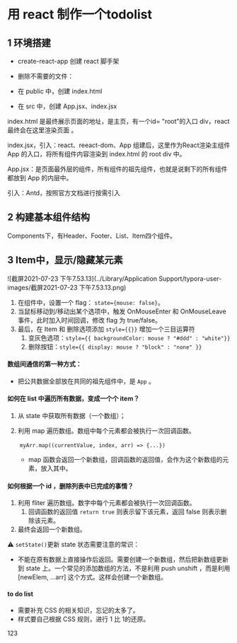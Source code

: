 # 用 react 制作一个todolist

## 1 环境搭建

-   create-react-app 创建 react 脚手架
-   删除不需要的文件：



-   在 public 中，创建 index.html
-   在 src 中，创建 App.jsx、index.jsx



index.html 是最终展示页面的地址，是主页，有一个id= "root"的入口 div，react 最终会在这里渲染页面 。

index.jsx，引入：react、reeact-dom、App 组建后，这里作为React渲染主组件 App 的入口，将所有组件内容渲染到 index.html 的 root div 中。

App.jsx：是页面最外层的组件，所有组件的祖先组件，也就是说剩下的所有组件都放到 App 的内层中。



引入：Antd，按照官方文档进行按需引入



## 2 构建基本组件结构

Components下，有Header、Footer、List、Item四个组件。



## 3 Item中，显示/隐藏某元素

![截屏2021-07-23 下午7.53.13](../Library/Application Support/typora-user-images/截屏2021-07-23 下午7.53.13.png)

1.   在组件中，设置一个 flag： `state={mouse: false}`。
2.   当鼠标移动到/移动出某个选项中，触发 OnMouseEnter 和 OnMouseLeave 事件，此时加入时间回调，修改 flag 为 true/false。
3.   最后，在 Item 和 删除选项添加 `style={{}}` 增加一个三目运算符
     1.   变灰色选项：`style={{ backgroundColor: mouse ? "#ddd" : "white"}}`
     2.   删除按钮：`style={{ display: mouse ? "block" : "none" }}`



#### 数组间通信的第一种方式：

-   把公共数据全部放在共同的祖先组件中，是 `App` 。



#### 如何在 list 中遍历所有数据，变成一个个 item？

1.   从 state 中获取所有数据（一个数组）；

2.   利用 map 遍历数组。数组中每个元素都会被执行一次回调函数。

     ​	`myArr.map((currentValue, index, arr) => {...})`

     -   map 函数会返回一个新数组，回调函数的返回值，会作为这个新数组的元素，放入其中。



#### 如何根据一个 id ，删除列表中已完成的事情？

1.   利用 fliter 遍历数组。数字中每个元素都会被执行一次回调函数。
     1.   回调函数的返回值 `return true` 则表示留下该元素，返回 false 则表示删除该元素。
2.   最终会返回一个新数组。

⚠️ `setState()`更新 state 状态需要注意的常识：

-   不能在原有数据上直接操作后返回。需要创建一个新数组，然后把新数组更新到 state 上。一个常见的添加数组的方法，不是利用 push unshift ，而是利用 [newElem, ...arr] 这个方式。这样会创建一个新数组。











#### to do list

-   需要补充 CSS 的相关知识，忘记的太多了。
-   样式要自己根据 CSS 规则，进行 1 比 1的还原。

123
